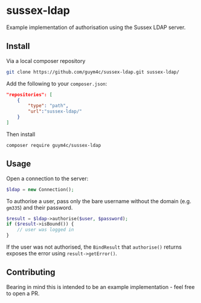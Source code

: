 # sussex-ldap

Example implementation of authorisation using the Sussex LDAP server. 

## Install
Via a local composer repository
```bash
git clone https://github.com/guym4c/sussex-ldap.git sussex-ldap/
```

Add the following to your ```composer.json```:
```json
"repositories": [
    {
        "type": "path",
        "url":"sussex-ldap/"
    }
]
```

Then install
```
composer require guym4c/sussex-ldap
```

## Usage

Open a connection to the server:

```php
$ldap = new Connection();
```

To authorise a user, pass only the bare username without the domain (e.g. ```gm335```) and their password.

```php
$result = $ldap->authorise($user, $password);
if ($result->isBound()) {
    // user was logged in
}
```

If the user was not authorised, the ```BindResult``` that ```authorise()``` returns exposes the error using ```result->getError()```.

## Contributing
Bearing in mind this is intended to be an example implementation - feel free to open a PR.

